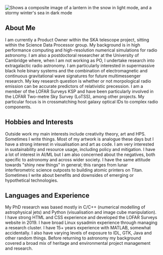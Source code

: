  <picture>
  <source media="(prefers-color-scheme: dark)" srcset="lanterns4.jpg">
  <source media="(prefers-color-scheme: light)" srcset="lanterns.jpg">
  <img alt="Shows a composite image of a lantern in the snow in light mode, and a stormy winter's sea in dark mode">
</picture>

## About Me
I am currently a Product Owner within the SKA telescope project, sitting within the Science Data Processor group. My background is in high performance computing and high-resolution numerical simulations for radio astronomy. I am also a postdoctoral researcher at the University of Cambridge where, when I am not working as PO, I undertake research into extragalactic radio astronomy. I am particularly interested in supermassive black hole binary systems and the combination of electromagnetic and continuous gravitational wave signatures for future multimessenger research. My key research question is whether or not morpological radio emission can be accurate predictors of relativistic precession. I am a member of the LOFAR Surveys KSP and have been particularly involved in the LOFAR Two-metre Sky Survey (LoTSS), among other projects. My particular focus is in crossmatching host galaxy optical IDs to complex radio components. 

## Hobbies and Interests
Outside work my main interests include creativity theory, art and HPS. Sometimes I write things. Most of my artwork is analogue these days but I have a strong interest in visualisation and art as code. I am very interested in sustainability and resource usage, including policy and mitigation. I have a lot of interest in AI/ML but I am also concerned about the negatives, both specific to astronomy and across wider society. I have the same attitude towards "shiny new things" in general; this ranges from lunar interferometric science outposts to building atomic printers on Titan. Sometimes I write about benefits and downsides of emerging or hypothetical technologies. 

## Languages and Experience
My PhD research was based mostly in C/C++ (numerical modelling of astrophysical jets) and Python (visualisation and image cube manipulation). I have strong HTML and CSS experience and developed the LOFAR Surveys website in 2019. I have broad Linux sysadmin experience through managing a research cluster. I have 15+ years experience with MATLAB, somewhat accidentally. I also have varying levels of exposure to IDL, GTK, Java and other random things. Before returning to astronomy my background covered a broad mix of heritage and environmental project management and research.
